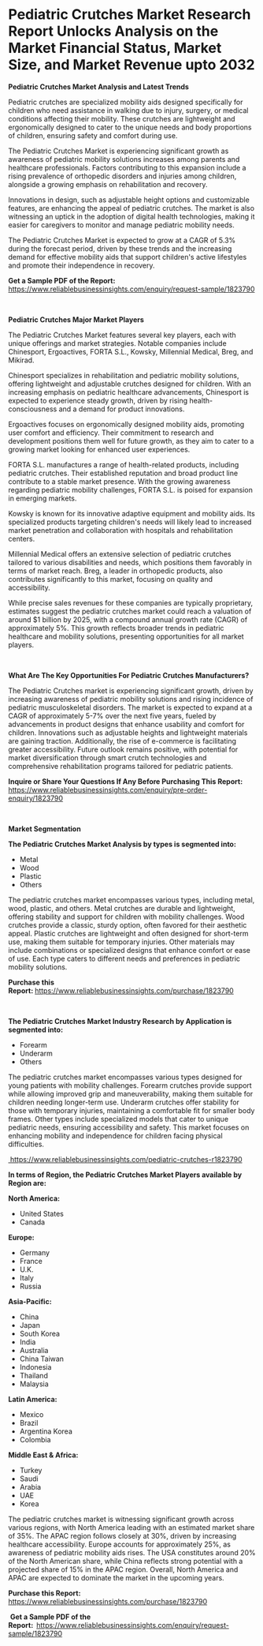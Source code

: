 <p><h1>Pediatric Crutches Market Research Report Unlocks Analysis on the Market Financial Status, Market Size, and Market Revenue upto 2032</h1></p><p><strong>Pediatric Crutches Market Analysis and Latest Trends</strong></p>
<p><p>Pediatric crutches are specialized mobility aids designed specifically for children who need assistance in walking due to injury, surgery, or medical conditions affecting their mobility. These crutches are lightweight and ergonomically designed to cater to the unique needs and body proportions of children, ensuring safety and comfort during use.</p><p>The Pediatric Crutches Market is experiencing significant growth as awareness of pediatric mobility solutions increases among parents and healthcare professionals. Factors contributing to this expansion include a rising prevalence of orthopedic disorders and injuries among children, alongside a growing emphasis on rehabilitation and recovery. </p><p>Innovations in design, such as adjustable height options and customizable features, are enhancing the appeal of pediatric crutches. The market is also witnessing an uptick in the adoption of digital health technologies, making it easier for caregivers to monitor and manage pediatric mobility needs. </p><p>The Pediatric Crutches Market is expected to grow at a CAGR of 5.3% during the forecast period, driven by these trends and the increasing demand for effective mobility aids that support children's active lifestyles and promote their independence in recovery.</p></p>
<p><strong>Get a Sample PDF of the Report:&nbsp;</strong> <a href="https://www.reliablebusinessinsights.com/enquiry/request-sample/1823790?utm_campaign=60&utm_medium=2&utm_source=Github&utm_content=ia&utm_term=13042025&utm_id=pediatric-crutches">https://www.reliablebusinessinsights.com/enquiry/request-sample/1823790</a></p>
<p>&nbsp;</p>
<p><strong>Pediatric Crutches Major Market Players</strong></p>
<p><p>The Pediatric Crutches Market features several key players, each with unique offerings and market strategies. Notable companies include Chinesport, Ergoactives, FORTA S.L., Kowsky, Millennial Medical, Breg, and Mikirad. </p><p>Chinesport specializes in rehabilitation and pediatric mobility solutions, offering lightweight and adjustable crutches designed for children. With an increasing emphasis on pediatric healthcare advancements, Chinesport is expected to experience steady growth, driven by rising health-consciousness and a demand for product innovations.</p><p>Ergoactives focuses on ergonomically designed mobility aids, promoting user comfort and efficiency. Their commitment to research and development positions them well for future growth, as they aim to cater to a growing market looking for enhanced user experiences.</p><p>FORTA S.L. manufactures a range of health-related products, including pediatric crutches. Their established reputation and broad product line contribute to a stable market presence. With the growing awareness regarding pediatric mobility challenges, FORTA S.L. is poised for expansion in emerging markets.</p><p>Kowsky is known for its innovative adaptive equipment and mobility aids. Its specialized products targeting children's needs will likely lead to increased market penetration and collaboration with hospitals and rehabilitation centers.</p><p>Millennial Medical offers an extensive selection of pediatric crutches tailored to various disabilities and needs, which positions them favorably in terms of market reach. Breg, a leader in orthopedic products, also contributes significantly to this market, focusing on quality and accessibility.</p><p>While precise sales revenues for these companies are typically proprietary, estimates suggest the pediatric crutches market could reach a valuation of around $1 billion by 2025, with a compound annual growth rate (CAGR) of approximately 5%. This growth reflects broader trends in pediatric healthcare and mobility solutions, presenting opportunities for all market players.</p></p>
<p>&nbsp;</p>
<p><strong>What Are The Key Opportunities For Pediatric Crutches Manufacturers?</strong></p>
<p><p>The Pediatric Crutches market is experiencing significant growth, driven by increasing awareness of pediatric mobility solutions and rising incidence of pediatric musculoskeletal disorders. The market is expected to expand at a CAGR of approximately 5-7% over the next five years, fueled by advancements in product designs that enhance usability and comfort for children. Innovations such as adjustable heights and lightweight materials are gaining traction. Additionally, the rise of e-commerce is facilitating greater accessibility. Future outlook remains positive, with potential for market diversification through smart crutch technologies and comprehensive rehabilitation programs tailored for pediatric patients.</p></p>
<p><strong>Inquire or Share Your Questions If Any Before Purchasing This Report:</strong> <a href="https://www.reliablebusinessinsights.com/enquiry/pre-order-enquiry/1823790?utm_campaign=60&utm_medium=2&utm_source=Github&utm_content=ia&utm_term=13042025&utm_id=pediatric-crutches">https://www.reliablebusinessinsights.com/enquiry/pre-order-enquiry/1823790</a></p>
<p>&nbsp;</p>
<p><strong>Market Segmentation</strong></p>
<p><strong>The Pediatric Crutches Market Analysis by types is segmented into:</strong></p>
<p><ul><li>Metal</li><li>Wood</li><li>Plastic</li><li>Others</li></ul></p>
<p><p>The pediatric crutches market encompasses various types, including metal, wood, plastic, and others. Metal crutches are durable and lightweight, offering stability and support for children with mobility challenges. Wood crutches provide a classic, sturdy option, often favored for their aesthetic appeal. Plastic crutches are lightweight and often designed for short-term use, making them suitable for temporary injuries. Other materials may include combinations or specialized designs that enhance comfort or ease of use. Each type caters to different needs and preferences in pediatric mobility solutions.</p></p>
<p><strong>Purchase this Report:&nbsp;</strong><a href="https://www.reliablebusinessinsights.com/purchase/1823790?utm_campaign=60&utm_medium=2&utm_source=Github&utm_content=ia&utm_term=13042025&utm_id=pediatric-crutches">https://www.reliablebusinessinsights.com/purchase/1823790</a></p>
<p>&nbsp;</p>
<p><strong>The Pediatric Crutches Market Industry Research by Application is segmented into:</strong></p>
<p><ul><li>Forearm</li><li>Underarm</li><li>Others</li></ul></p>
<p><p>The pediatric crutches market encompasses various types designed for young patients with mobility challenges. Forearm crutches provide support while allowing improved grip and maneuverability, making them suitable for children needing longer-term use. Underarm crutches offer stability for those with temporary injuries, maintaining a comfortable fit for smaller body frames. Other types include specialized models that cater to unique pediatric needs, ensuring accessibility and safety. This market focuses on enhancing mobility and independence for children facing physical difficulties.</p></p>
<p><a href="https://www.reliablebusinessinsights.com/pediatric-crutches-r1823790?utm_campaign=60&utm_medium=2&utm_source=Github&utm_content=ia&utm_term=13042025&utm_id=pediatric-crutches">&nbsp;https://www.reliablebusinessinsights.com/pediatric-crutches-r1823790</a></p>
<p><strong>In terms of Region, the Pediatric Crutches Market Players available by Region are:</strong></p>
<p>
    <p> <strong> North America: </strong>
        <ul>
            <li>United States</li>
            <li>Canada</li>
        </ul>
        </p> 
    <p> <strong> Europe: </strong>
        <ul>
            <li>Germany</li>
            <li>France</li>
            <li>U.K.</li>
            <li>Italy</li>
            <li>Russia</li>
        </ul>
        </p> 
    <p> <strong> Asia-Pacific: </strong>
        <ul>
            <li>China</li>
            <li>Japan</li>
            <li>South Korea</li>
            <li>India</li>
            <li>Australia</li>
            <li>China Taiwan</li>
            <li>Indonesia</li>
            <li>Thailand</li>
            <li>Malaysia</li>
        </ul>
        </p> 
    <p> <strong> Latin America: </strong>
        <ul>
            <li>Mexico</li>
            <li>Brazil</li>
            <li>Argentina Korea</li>
            <li>Colombia</li>
        </ul>
        </p> 
    <p> <strong> Middle East & Africa: </strong>
        <ul>
            <li>Turkey</li>
            <li>Saudi</li>
            <li>Arabia</li>
            <li>UAE</li>
            <li>Korea</li>
        </ul>
    </p>
    </p>
<p><p>The pediatric crutches market is witnessing significant growth across various regions, with North America leading with an estimated market share of 35%. The APAC region follows closely at 30%, driven by increasing healthcare accessibility. Europe accounts for approximately 25%, as awareness of pediatric mobility aids rises. The USA constitutes around 20% of the North American share, while China reflects strong potential with a projected share of 15% in the APAC region. Overall, North America and APAC are expected to dominate the market in the upcoming years.</p></p>
<p><strong>Purchase this Report: </strong><a href="https://www.reliablebusinessinsights.com/purchase/1823790?utm_campaign=60&utm_medium=2&utm_source=Github&utm_content=ia&utm_term=13042025&utm_id=pediatric-crutches">https://www.reliablebusinessinsights.com/purchase/1823790</a></p>
<p>&nbsp;<strong>Get a Sample PDF of the Report:&nbsp;&nbsp;</strong><a href="https://www.reliablebusinessinsights.com/enquiry/request-sample/1823790?utm_campaign=60&utm_medium=2&utm_source=Github&utm_content=ia&utm_term=13042025&utm_id=pediatric-crutches">https://www.reliablebusinessinsights.com/enquiry/request-sample/1823790</a></p>
<p><strong></strong></p>
<p><p></p><p></p><p></p></p>